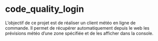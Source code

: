 # code_quality_login

L’objectif  de ce projet est de réaliser un client météo en ligne de commande. Il permet de récupérer automatiquement depuis le web les prévisions météo d’une zone spécifiée et de les afficher dans la console.
